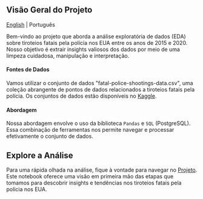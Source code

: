 ## Visão Geral do Projeto

[English](README.md) | Português

Bem-vindo ao projeto que aborda a análise exploratória de dados (EDA) sobre tiroteios fatais pela polícia nos EUA entre os anos de 2015 e 2020. Nosso objetivo é extrair insights valiosos dos dados por meio de uma limpeza cuidadosa, manipulação e interpretação.

#### Fontes de Dados
Vamos utilizar o conjunto de dados "fatal-police-shootings-data.csv", uma coleção abrangente de pontos de dados relacionados a tiroteios fatais pela polícia. Os conjuntos de dados estão disponíveis no [Kaggle](https://www.kaggle.com/datasets/tohidkhanbagani/covid-19-deaths-and-vaccinations-dataset?select=COVID+DEATHS.csv).

#### Abordagem
Nossa abordagem envolve o uso da biblioteca `Pandas` e `SQL` (PostgreSQL). Essa combinação de ferramentas nos permite navegar e processar efetivamente o conjunto de dados.

## Explore a Análise
Para uma rápida olhada na análise, fique à vontade para navegar no [Projeto](/EDA-Fatal_Police_Shootings_USA.ipynb). Este notebook oferece uma visão em primeira mão das etapas que tomamos para descobrir insights e tendências nos tiroteios fatais pela polícia nos EUA.
